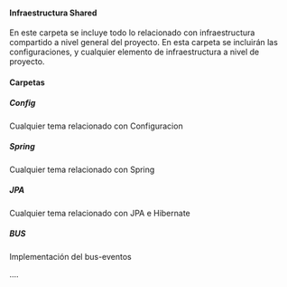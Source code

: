 #### Infraestructura Shared

En este carpeta se incluye todo lo relacionado con infraestructura compartido a nivel general del proyecto.
En esta carpeta se incluirán las configuraciones, y cualquier elemento de infraestructura a nivel de proyecto.

#### Carpetas

##### Config
Cualquier tema relacionado con Configuracion

##### Spring
Cualquier tema relacionado con Spring

##### JPA
Cualquier tema relacionado con JPA e Hibernate

##### BUS
Implementación del bus-eventos

....
